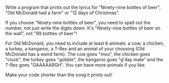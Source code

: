 <div class="md"><p>Write a program that prints out the lyrics for "Ninety-nine bottles of beer", "Old McDonald had a farm" or "12 days of Christmas".</p>
<p>If you choose "Ninety-nine bottles of beer", you need to spell out the number, not just write the digits down. It's "Ninety-nine bottles of beer on the wall", not "99 bottles of beer"!</p>
<p>For Old McDonald, you need to include at least 6 animals: a cow, a chicken, a turkey, a kangaroo, a T-Rex and an animal of your choosing (Old McDonald has a weird farm). The cow goes "moo", the chicken goes "cluck", the turkey goes "gobble", the kangaroo goes "g'day mate" and the T-Rex goes "GAAAAARGH". You can have more animals if you like. </p>
<p>Make your code shorter than the song it prints out!</p>
</div>
